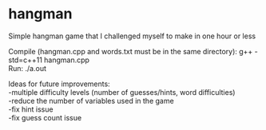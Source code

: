 # hangman
Simple hangman game that I challenged myself to make in one hour or less

Compile (hangman.cpp and words.txt must be in the same directory): g++ -std=c++11 hangman.cpp  
Run: ./a.out


Ideas for future improvements:  
-multiple difficulty levels (number of guesses/hints, word difficulties)  
-reduce the number of variables used in the game  
-fix hint issue  
-fix guess count issue  
